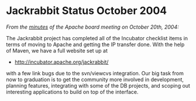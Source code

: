 <!--
   Licensed to the Apache Software Foundation (ASF) under one or more
   contributor license agreements.  See the NOTICE file distributed with
   this work for additional information regarding copyright ownership.
   The ASF licenses this file to You under the Apache License, Version 2.0
   (the "License"); you may not use this file except in compliance with
   the License.  You may obtain a copy of the License at

       http://www.apache.org/licenses/LICENSE-2.0

   Unless required by applicable law or agreed to in writing, software
   distributed under the License is distributed on an "AS IS" BASIS,
   WITHOUT WARRANTIES OR CONDITIONS OF ANY KIND, either express or implied.
   See the License for the specific language governing permissions and
   limitations under the License.
-->

Jackrabbit Status October 2004
==============================
_From the [minutes](http://www.apache.org/foundation/records/minutes/2004/board_minutes_2004_10_20.txt) of the Apache board meeting on October 20th, 2004:_


The Jackrabbit project has completed all of the Incubator checklist items
in terms of moving to Apache and getting the IP transfer done. With the
help of Maven, we have a full website set up at

* http://incubator.apache.org/jackrabbit/

with a few link bugs due to the svn/viewcvs integration. Our big task from
now to graduation is to get the community more involved in development,
planning features, integrating with some of the DB projects, and scoping
out interesting applications to build on top of the interface. 
